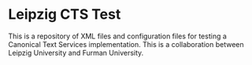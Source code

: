 # Leipzig CTS Test

This is a repository of XML files and configuration files for testing a Canonical Text Services implementation. This is a collaboration between Leipzig University and Furman University.
